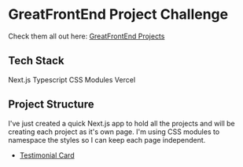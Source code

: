 # GreatFrontEnd Project Challenge

Check them all out here: [GreatFrontEnd Projects](https://www.greatfrontend.com/projects)

## Tech Stack

Next.js
Typescript
CSS Modules
Vercel

## Project Structure

I've just created a quick Next.js app to hold all the projects and will be creating each project as it's own page. I'm using CSS modules to namespace the styles so I can keep each page independent.

- [Testimonial Card](https://www.greatfrontend.com/projects/challenges/testimonial-card)
